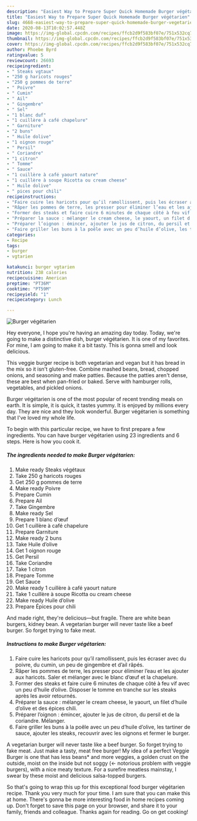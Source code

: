 ```yaml
---
description: "Easiest Way to Prepare Super Quick Homemade Burger végétarien"
title: "Easiest Way to Prepare Super Quick Homemade Burger végétarien"
slug: 4668-easiest-way-to-prepare-super-quick-homemade-burger-vegetarien
date: 2020-08-13T10:02:57.448Z
image: https://img-global.cpcdn.com/recipes/ffcb2d9f583bf07e/751x532cq70/burger-vegetarien-photo-principale-de-la-recette.jpg
thumbnail: https://img-global.cpcdn.com/recipes/ffcb2d9f583bf07e/751x532cq70/burger-vegetarien-photo-principale-de-la-recette.jpg
cover: https://img-global.cpcdn.com/recipes/ffcb2d9f583bf07e/751x532cq70/burger-vegetarien-photo-principale-de-la-recette.jpg
author: Phoebe Byrd
ratingvalue: 5
reviewcount: 26693
recipeingredient:
- " Steaks vgtaux"
- "250 g haricots rouges"
- "250 g pommes de terre"
- " Poivre"
- " Cumin"
- " Ail"
- " Gingembre"
- " Sel"
- "1 blanc duf"
- "1 cuillère à café chapelure"
- " Garniture"
- "2 buns"
- " Huile dolive"
- "1 oignon rouge"
- " Persil"
- " Coriandre"
- "1 citron"
- " Tomme"
- " Sauce"
- "1 cuillère à café yaourt nature"
- "1 cuillère à soupe Ricotta ou cream cheese"
- " Huile dolive"
- " pices pour chili"
recipeinstructions:
- "Faire cuire les haricots pour qu’il ramollissent, puis les écraser avec du poivre, du cumin, un peu de gingembre et d’ail râpés."
- "Râper les pommes de terre, les presser pour éliminer l’eau et les ajouter aux haricots. Saler et mélanger avec le blanc d’œuf et la chapelure."
- "Former des steaks et faire cuire 6 minutes de chaque côté à feu vif avec un peu d’huile d’olive. Disposer le tomme en tranche sur les steaks après les avoir retournés."
- "Préparer la sauce : mélanger le cream cheese, le yaourt, un filet d’huile d’olive et des épices chili."
- "Préparer l’oignon : émincer, ajouter le jus de citron, du persil et de la coriandre. Mélanger."
- "Faire griller les buns à la poêle avec un peu d’huile d’olive, les tartiner de sauce, ajouter les steaks, recouvrir avec les oignons et fermer le burger."
categories:
- Recipe
tags:
- burger
- vgtarien

katakunci: burger vgtarien 
nutrition: 238 calories
recipecuisine: American
preptime: "PT36M"
cooktime: "PT59M"
recipeyield: "1"
recipecategory: Lunch

---
```



![Burger végétarien](https://img-global.cpcdn.com/recipes/ffcb2d9f583bf07e/751x532cq70/burger-vegetarien-photo-principale-de-la-recette.jpg)

Hey everyone, I hope you're having an amazing day today. Today, we're going to make a distinctive dish, burger végétarien. It is one of my favorites. For mine, I am going to make it a bit tasty. This is gonna smell and look delicious.

This veggie burger recipe is both vegetarian and vegan but it has bread in the mix so it isn&#39;t gluten-free. Combine mashed beans, bread, chopped onions, and seasoning and make patties. Because the patties aren&#39;t dense, these are best when pan-fried or baked. Serve with hamburger rolls, vegetables, and pickled onions.

Burger végétarien is one of the most popular of recent trending meals on earth. It is simple, it is quick, it tastes yummy. It is enjoyed by millions every day. They are nice and they look wonderful. Burger végétarien is something that I've loved my whole life.


To begin with this particular recipe, we have to first prepare a few ingredients. You can have burger végétarien using 23 ingredients and 6 steps. Here is how you cook it.

<!--inarticleads1-->

##### The ingredients needed to make Burger végétarien:

1. Make ready  Steaks végétaux
1. Take 250 g haricots rouges
1. Get 250 g pommes de terre
1. Make ready  Poivre
1. Prepare  Cumin
1. Prepare  Ail
1. Take  Gingembre
1. Make ready  Sel
1. Prepare 1 blanc d’œuf
1. Get 1 cuillère à café chapelure
1. Prepare  Garniture
1. Make ready 2 buns
1. Take  Huile d’olive
1. Get 1 oignon rouge
1. Get  Persil
1. Take  Coriandre
1. Take 1 citron
1. Prepare  Tomme
1. Get  Sauce
1. Make ready 1 cuillère à café yaourt nature
1. Take 1 cuillère à soupe Ricotta ou cream cheese
1. Make ready  Huile d’olive
1. Prepare  Épices pour chili


And made right, they&#39;re delicious—but fragile. There are white bean burgers, kidney bean. A vegetarian burger will never taste like a beef burger. So forget trying to fake meat. 

<!--inarticleads2-->

##### Instructions to make Burger végétarien:

1. Faire cuire les haricots pour qu’il ramollissent, puis les écraser avec du poivre, du cumin, un peu de gingembre et d’ail râpés.
1. Râper les pommes de terre, les presser pour éliminer l’eau et les ajouter aux haricots. Saler et mélanger avec le blanc d’œuf et la chapelure.
1. Former des steaks et faire cuire 6 minutes de chaque côté à feu vif avec un peu d’huile d’olive. Disposer le tomme en tranche sur les steaks après les avoir retournés.
1. Préparer la sauce : mélanger le cream cheese, le yaourt, un filet d’huile d’olive et des épices chili.
1. Préparer l’oignon : émincer, ajouter le jus de citron, du persil et de la coriandre. Mélanger.
1. Faire griller les buns à la poêle avec un peu d’huile d’olive, les tartiner de sauce, ajouter les steaks, recouvrir avec les oignons et fermer le burger.


A vegetarian burger will never taste like a beef burger. So forget trying to fake meat. Just make a tasty, meat free burger! My idea of a perfect Veggie Burger is one that has less beans* and more veggies, a golden crust on the outside, moist on the inside but not soggy (&lt;- notorious problem with veggie burgers), with a nice meaty texture. For a surefire meatless mainstay, I swear by these moist and delicious salsa-topped burgers. 

So that's going to wrap this up for this exceptional food burger végétarien recipe. Thank you very much for your time. I am sure that you can make this at home. There's gonna be more interesting food in home recipes coming up. Don't forget to save this page on your browser, and share it to your family, friends and colleague. Thanks again for reading. Go on get cooking!
